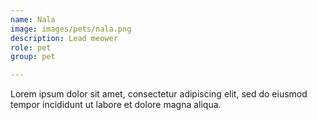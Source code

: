 ```yaml
---
name: Nala
image: images/pets/nala.png
description: Lead meower
role: pet
group: pet

---
```


Lorem ipsum dolor sit amet, consectetur adipiscing elit, sed do eiusmod tempor incididunt ut labore et dolore magna aliqua.
